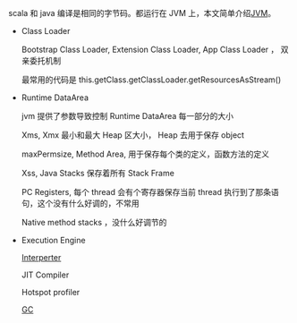 scala 和 java 编译是相同的字节码。都运行在 JVM 上，本文简单介绍[JVM](https://www.youtube.com/watch?v=ZBJ0u9MaKtM)。

- Class Loader

    Bootstrap Class Loader, Extension Class Loader, App Class Loader ， 双亲委托机制

    最常用的代码是 this.getClass.getClassLoader.getResourcesAsStream()

- Runtime DataArea

    jvm 提供了参数导致控制 Runtime DataArea 每一部分的大小

    Xms, Xmx 最小和最大 Heap 区大小， Heap 去用于保存 object

    maxPermsize, Method Area, 用于保存每个类的定义，函数方法的定义

    Xss, Java Stacks 保存着所有 Stack Frame

    PC Registers, 每个 thread 会有个寄存器保存当前 thread 执行到了那条语句，这个没有什么好调的，不常用

    Native method stacks ，没什么好调节的

- Execution Engine

    [Interperter](https://stackoverflow.com/questions/7674839/is-the-jvm-a-compiler-or-an-interpreter)

    JIT Compiler

    Hotspot profiler

    [GC](https://www.youtube.com/watch?v=LJC_2agoLuE)
